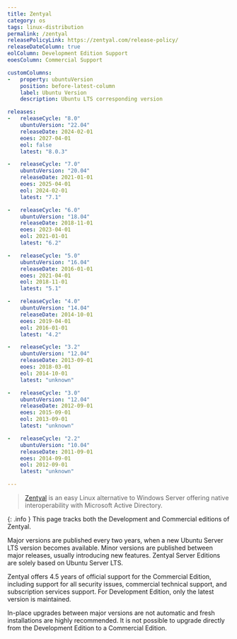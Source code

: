 ```yaml
---
title: Zentyal
category: os
tags: linux-distribution
permalink: /zentyal
releasePolicyLink: https://zentyal.com/release-policy/
releaseDateColumn: true
eolColumn: Development Edition Support
eoesColumn: Commercial Support

customColumns:
-   property: ubuntuVersion
    position: before-latest-column
    label: Ubuntu Version
    description: Ubuntu LTS corresponding version

releases:
-   releaseCycle: "8.0"
    ubuntuVersion: "22.04"
    releaseDate: 2024-02-01
    eoes: 2027-04-01
    eol: false
    latest: "8.0.3"

-   releaseCycle: "7.0"
    ubuntuVersion: "20.04"
    releaseDate: 2021-01-01
    eoes: 2025-04-01
    eol: 2024-02-01
    latest: "7.1"

-   releaseCycle: "6.0"
    ubuntuVersion: "18.04"
    releaseDate: 2018-11-01
    eoes: 2023-04-01
    eol: 2021-01-01
    latest: "6.2"

-   releaseCycle: "5.0"
    ubuntuVersion: "16.04"
    releaseDate: 2016-01-01
    eoes: 2021-04-01
    eol: 2018-11-01
    latest: "5.1"

-   releaseCycle: "4.0"
    ubuntuVersion: "14.04"
    releaseDate: 2014-10-01
    eoes: 2019-04-01
    eol: 2016-01-01
    latest: "4.2"

-   releaseCycle: "3.2"
    ubuntuVersion: "12.04"
    releaseDate: 2013-09-01
    eoes: 2018-03-01
    eol: 2014-10-01
    latest: "unknown"

-   releaseCycle: "3.0"
    ubuntuVersion: "12.04"
    releaseDate: 2012-09-01
    eoes: 2015-09-01
    eol: 2013-09-01
    latest: "unknown"

-   releaseCycle: "2.2"
    ubuntuVersion: "10.04"
    releaseDate: 2011-09-01
    eoes: 2014-09-01
    eol: 2012-09-01
    latest: "unknown"

---
```


> [Zentyal](https://zentyal.com) is an easy Linux alternative to Windows Server offering native
> interoperability with Microsoft Active Directory.

{: .info }
This page tracks both the Development and Commercial editions of Zentyal.

Major versions are published every two years, when a new Ubuntu Server LTS version becomes available.
Minor versions are published between major releases, usually introducing new features.
Zentyal Server Editions are solely based on Ubuntu Server LTS.

Zentyal offers 4.5 years of official support for the Commercial Edition, including support for all
security issues, commercial technical support, and subscription services support.
For  Development Edition, only the latest version is maintained.

In-place upgrades between major versions are not automatic and fresh installations are highly
recommended. It is not possible to upgrade directly from the Development Edition to a Commercial
Edition.
